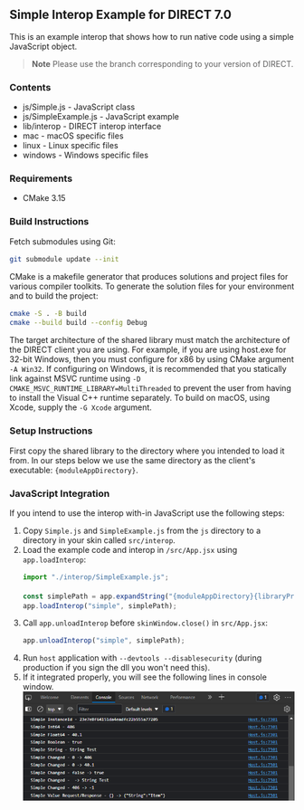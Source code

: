 ## Simple Interop Example for DIRECT 7.0

This is an example interop that shows how to run native code using a simple JavaScript object.

> **Note**
> Please use the branch corresponding to your version of DIRECT.

### Contents

* js/Simple.js - JavaScript class
* js/SimpleExample.js - JavaScript example
* lib/interop - DIRECT interop interface
* mac - macOS specific files
* linux - Linux specific files
* windows - Windows specific files

### Requirements

* CMake 3.15

### Build Instructions

Fetch submodules using Git:

```bash
git submodule update --init
```

CMake is a makefile generator that produces solutions and project files for various compiler toolkits. To generate the solution files for your environment and to build the project:

```bash
cmake -S . -B build
cmake --build build --config Debug
```

The target architecture of the shared library must match the architecture of the DIRECT client you are using. For example, if you are using host.exe for 32-bit Windows, then you must configure for x86 by using CMake argument `-A Win32`. If configuring on Windows, it is recommended that you statically link against MSVC runtime using `-D CMAKE_MSVC_RUNTIME_LIBRARY=MultiThreaded` to prevent the user from having to install the Visual C++ runtime separately. To build on macOS, using Xcode, supply the `-G Xcode` argument.

### Setup Instructions

First copy the shared library to the directory where you intended to load it from. In our steps below we use the same directory as the client's executable: `{moduleAppDirectory}`.

### JavaScript Integration

If you intend to use the interop with-in JavaScript use the following steps:

1. Copy `Simple.js` and `SimpleExample.js` from the `js` directory to a directory in your skin called `src/interop`.
2. Load the example code and interop in `/src/App.jsx` using `app.loadInterop`:
    ```js
    import "./interop/SimpleExample.js";

    const simplePath = app.expandString("{moduleAppDirectory}{libraryPrefix}simple.{libraryExtension}");
    app.loadInterop("simple", simplePath);
    ```
3. Call `app.unloadInterop` before `skinWindow.close()` in `src/App.jsx`:
    ```js
    app.unloadInterop("simple", simplePath);
    ``` 
3. Run `host` application with `--devtools --disablesecurity` (during production if you sign the dll you won't need this).
4. If it integrated properly, you will see the following lines in console window. <br/><img src="screenshots/console.png">
